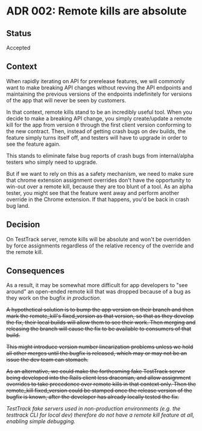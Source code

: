 # ADR 002: Remote kills are absolute

## Status

Accepted

## Context

When rapidly iterating on API for prerelease features, we will commonly
want to make breaking API changes without revving the API endpoints and
maintaining the previous versions of the endpoints indefinitely for
versions of the app that will never be seen by customers.

In that context, remote kills stand to be an incredibly useful tool.
When you decide to make a breaking API change, you simply create/update
a remote kill for the app from version `0` through the first client
version conforming to the new contract. Then, instead of getting crash
bugs on dev builds, the feature simply turns itself off, and testers
will have to upgrade in order to see the feature again.

This stands to eliminate false bug reports of crash bugs from
internal/alpha testers who simply need to upgrade.

But if we want to rely on this as a safety mechanism, we need to make
sure that chrome extension assignment overrides don't have the
opportunity to win-out over a remote kill, because they are too blunt of
a tool. As an alpha tester, you might see that the feature went away and
perform another override in the Chrome extension. If that happens,
you'd be back in crash bug land.

## Decision

On TestTrack server, remote kills will be absolute and won't be
overridden by force assignments regardless of the relative recency of
the override and the remote kill.

## Consequences

As a result, it may be somewhat more difficult for app developers to
"see around" an open-ended remote kill that was dropped because of a bug
as they work on the bugfix _in production_.

~~A hypothetical solution is to bump the app version on their branch and
then mark the remote_kill's fixed_version as that version, so that as
they develop the fix, their local builds will allow them to see their
work. Then merging and releasing the branch will cause the fix to be
available to consumers of that build.~~

~~This might introduce version number linearization problems unless we
hold all other merges until the bugfix is released, which may or may not
be an issue the dev team can stomach.~~

~~As an alternative, we could make the forthcoming fake TestTrack server
being developed into the Rails client less draconian, and allow
assignment overrides to take precedence over remote kills in that
context only. Then the remote_kill fixed_version could be stamped once
the release version of the bugfix is known, after the developer has
already locally tested the fix.~~

_TestTrack fake servers used in non-production environments (e.g. the
testtrack CLI for local dev) therefore do not have a remote kill feature
at all, enabling simple debugging._
